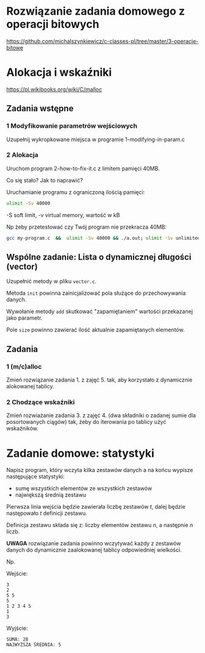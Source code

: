 # Rozwiązanie zadania domowego z operacji bitowych
https://github.com/michalszynkiewicz/c-classes-pl/tree/master/3-operacje-bitowe


# Alokacja i wskaźniki
https://pl.wikibooks.org/wiki/C/malloc

## Zadania wstępne

### 1 Modyfikowanie parametrów wejściowych
Uzupełnij wykropkowane miejsca w programie 1-modifying-in-param.c

### 2 Alokacja
Uruchom program 2-how-to-fix-it.c z limitem pamięci 40MB.

Co się stało? Jak to naprawić?

Uruchamianie programu z ograniczoną ilością pamięci:
```bash
ulimit -Sv 40000
```
-S soft limit, -v virtual memory, wartość w kB

Np żeby przetestować czy Twój program nie przekracza 40MB:
```bash
gcc my-program.c  &&  ulimit -Sv 40000 && ./a.out; ulimit -Sv unlimited
```


## Wspólne zadanie: Lista o dynamicznej długości (vector)
Uzupełnić metody w pliku `vector.c`.

Metoda `init` powinna zainicjalizować pola służące do przechowywania danych.

Wywołanie metody `add` skutkować "zapamiętaniem" wartości przekazanej jako parametr.

Pole `size` powinno zawierać ilość aktualnie zapamiętanych elementów.

## Zadania

### 1 (m/c)alloc
Zmień rozwiązanie zadania 1. z zajęć 5. tak, aby korzystało z dynamicznie alokowanej tablicy.

### 2 Chodzące wskaźniki
Zmień rozwiażanie zadania 3. z zajęć 4. (dwa składniki o zadanej sumie dla posortowanych ciągów) tak, żeby do iterowania po tablicy użyć wskaźników.

# Zadanie domowe: statystyki

Napisz program, który wczyta kilka zestawów danych a na końcu wypisze następujące statystyki:

- sumę wszystkich elementów ze wszystkich zestawów
- największą średnią zestawu

Pierwsza linia wejścia będzie zawierała liczbę zestawów *t*, dalej będzie następowało *t* definicji zestawu.

Definicja zestawu składa się z: liczby elementów zestawu *n*, a następnie *n* liczb.

**UWAGA** rozwiązanie zadania powinno wczytywać każdy z zestawów danych do dynamicznie zaalokowanej tablicy odpowiedniej wielkości.

Np.

Wejście:
```
3
2
5 5
5
1 2 3 4 5
1
3
```
Wyjście:
```
SUMA: 28
NAJWYŻSZA ŚREDNIA: 5
```
